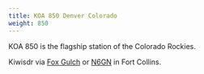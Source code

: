 ```yaml
---
title: KOA 850 Denver Colorado
weight: 850
---
```

KOA 850 is the flagship station of the Colorado Rockies.

Kiwisdr via [Fox Gulch] or [N6GN] in Fort Collins.

[Fox Gulch]:http://foxgulch.net:8073/?f=850.00amz10
[N6GN]:http://n6gn.no-ip.org:8073/?f=850.00amz10
